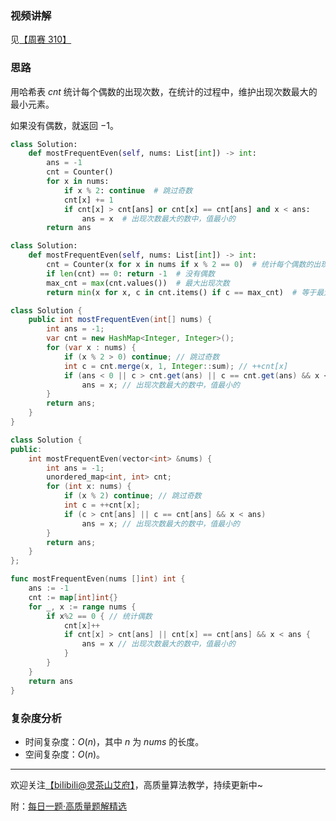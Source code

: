 ### 视频讲解

见[【周赛 310】](https://www.bilibili.com/video/BV1it4y1L7kL)

### 思路

用哈希表 $\textit{cnt}$ 统计每个偶数的出现次数，在统计的过程中，维护出现次数最大的最小元素。

如果没有偶数，就返回 $-1$。

```py [sol1-Python3]
class Solution:
    def mostFrequentEven(self, nums: List[int]) -> int:
        ans = -1
        cnt = Counter()
        for x in nums:
            if x % 2: continue  # 跳过奇数
            cnt[x] += 1
            if cnt[x] > cnt[ans] or cnt[x] == cnt[ans] and x < ans:
                ans = x  # 出现次数最大的数中，值最小的
        return ans
```

```py [sol1-Python3 多次遍历]
class Solution:
    def mostFrequentEven(self, nums: List[int]) -> int:
        cnt = Counter(x for x in nums if x % 2 == 0)  # 统计每个偶数的出现次数
        if len(cnt) == 0: return -1  # 没有偶数
        max_cnt = max(cnt.values())  # 最大出现次数
        return min(x for x, c in cnt.items() if c == max_cnt)  # 等于最大出现次数的最小值
```

```java [sol1-Java]
class Solution {
    public int mostFrequentEven(int[] nums) {
        int ans = -1;
        var cnt = new HashMap<Integer, Integer>();
        for (var x : nums) {
            if (x % 2 > 0) continue; // 跳过奇数
            int c = cnt.merge(x, 1, Integer::sum); // ++cnt[x]
            if (ans < 0 || c > cnt.get(ans) || c == cnt.get(ans) && x < ans)
                ans = x; // 出现次数最大的数中，值最小的
        }
        return ans;
    }
}
```

```cpp [sol1-C++]
class Solution {
public:
    int mostFrequentEven(vector<int> &nums) {
        int ans = -1;
        unordered_map<int, int> cnt;
        for (int x: nums) {
            if (x % 2) continue; // 跳过奇数
            int c = ++cnt[x];
            if (c > cnt[ans] || c == cnt[ans] && x < ans)
                ans = x; // 出现次数最大的数中，值最小的
        }
        return ans;
    }
};
```

```go [sol1-Go]
func mostFrequentEven(nums []int) int {
	ans := -1
	cnt := map[int]int{}
	for _, x := range nums {
		if x%2 == 0 { // 统计偶数
			cnt[x]++
			if cnt[x] > cnt[ans] || cnt[x] == cnt[ans] && x < ans {
				ans = x // 出现次数最大的数中，值最小的
			}
		}
	}
	return ans
}
```

### 复杂度分析

- 时间复杂度：$O(n)$，其中 $n$ 为 $\textit{nums}$ 的长度。
- 空间复杂度：$O(n)$。

---

欢迎关注[【biIibiIi@灵茶山艾府】](https://space.bilibili.com/206214)，高质量算法教学，持续更新中~

附：[每日一题·高质量题解精选](https://github.com/EndlessCheng/codeforces-go/blob/master/leetcode/SOLUTIONS.md)
